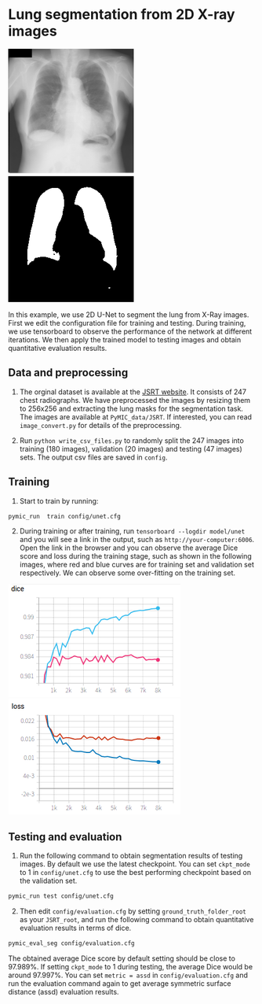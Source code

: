 # Lung segmentation from 2D X-ray images

![image_example](./picture/JPCLN002.png)
![label_example](./picture/JPCLN002_seg.png)

In this example, we use 2D U-Net to segment the lung from X-Ray images. First we edit the configuration file for training and testing. During training, we use tensorboard to observe the performance of the network at different iterations. We then apply the trained model to testing images and obtain quantitative evaluation results.

## Data and preprocessing
1. The orginal dataset is available at the [JSRT website][jsrt_link]. It consists of 247 chest radiographs. We have preprocessed the images by resizing them to 256x256 and extracting the lung masks for the segmentation task. The images are available at `PyMIC_data/JSRT`. If interested, you can read `image_convert.py` for details of the preprocessing.  

5. Run `python write_csv_files.py` to randomly split the 247 images into training (180 images), validation (20 images) and testing (47 images) sets. The output csv files are saved in `config`.

[jsrt_link]:http://db.jsrt.or.jp/eng.php

## Training
1. Start to train by running:
 
```bash
pymic_run  train config/unet.cfg
```

2. During training or after training, run `tensorboard --logdir model/unet` and you will see a link in the output, such as `http://your-computer:6006`. Open the link in the browser and you can observe the average Dice score and loss during the training stage, such as shown in the following images, where red and blue curves are for training set and validation set respectively. We can observe some over-fitting on the training set. 

![avg_dice](./picture/jsrt_avg_dice.png)
![avg_loss](./picture/jsrt_avg_loss.png)

## Testing and evaluation
1. Run the following command to obtain segmentation results of testing images. By default we use the latest checkpoint. You can set `ckpt_mode` to 1 in `config/unet.cfg` to use the best performing checkpoint based on the validation set.

```bash
pymic_run test config/unet.cfg
```

2. Then edit `config/evaluation.cfg` by setting `ground_truth_folder_root` as your `JSRT_root`, and run the following command to obtain quantitative evaluation results in terms of dice. 

```bash
pymic_eval_seg config/evaluation.cfg
```

The obtained average Dice score by default setting should be close to 97.989%. If setting `ckpt_mode` to 1 during testing, the average Dice would be around 97.997%. You can set `metric = assd` in `config/evaluation.cfg` and run the evaluation command again to get average symmetric surface distance (assd) evaluation results.

